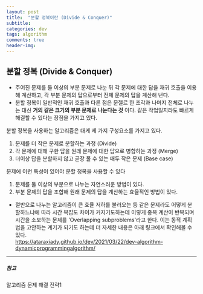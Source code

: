 ```yaml
---
layout: post
title:  "분할 정복이란 (Divide & Conquer)"
subtitle:   
categories: dev
tags: algorithm
comments: true
header-img: 
---
```


## 분할 정복 (Divide & Conquer)
- 주어진 문제를 둘 이상의 부분 문제로 나눈 뒤 각 문제에 대한 답을 재귀 호출을 이용해 계산하고, 각 부분 문제의 답으로부터 전체 문제의 답을 계산해 낸다.  
- 분할 정복이 일반적인 재귀 호출과 다른 점은 문젤르 한 조각과 나머지 전체로 나누는 대신 __거의 같은 크기의 부분 문제로 나눈다는 것__ 이다. 같은 작업일지라도 빠르게 해결할 수 있다는 장점을 가지고 있다.
  
분할 정복을 사용하는 알고리즘은 대게 세 가지 구성요소를 가지고 있다.   
1. 문제를 더 작은 문제로 분할하는 과정 (Divide)  
1. 각 문제에 대해 구한 답을 원래 문제에 대한 답으로 병합하는 과정 (Merge)  
1. 더이상 답을 분할하지 않고 곧장 풀 수 있는 매두 작은 문제 (Base case)  
  
문제에 이런 특성이 있어야 분할 정복을 사용할 수 있다  
1. 문제를 둘 이상의 부분으로 나누는 자연스러운 방법이 있다.  
1. 부분 문제의 답을 조합해 원래 문제의 답을 계산하는 효율적인 방법이 있다.  
  
- 절반으로 나누는 알고리즘이 큰 효율 저하를 불러오는 등 같은 문제라도 어떻게 분할하느냐에 따라 시간 복잡도 차이가 커지기도하는데 이렇게 중복 계산이 반복되며 시간을 소보하는 문제를 'Overlapping subproblems'라고 한다. 이는 동적 계획법을 고안하는 계기가 되기도 하는데 더 자세한 내용은 아래 링크에서 확인해볼 수 있다.  
<https://ataraxiady.github.io/dev/2021/03/22/dev-algorithm-dynamicprogrammingalgorithm/>  
  
    


---
##### 참고
알고리즘 문제 해결 전략1  
